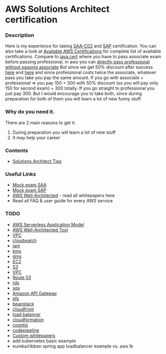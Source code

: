 # AWS Solutions Architect certification


### Description
Here is my experience for taking [SAA-C02](https://aws.amazon.com/certification/certified-solutions-architect-associate) and [SAP](https://aws.amazon.com/certification/certified-solutions-architect-professional) certification.
You can also take a look at [Available AWS Certifications](https://aws.amazon.com/certification) for complete list of available certifications.
Compare to [java cert](https://github.com/dgaydukov/cert-ocpjp11) where you have to pass associate exam before passing professional, in aws you can 
[directly pass professional without passing associate](https://aws.amazon.com/about-aws/whats-new/2018/10/announcing-more-flexibility-for-aws-certification-exams) 
But since we get 50% discount after success [here](https://aws.amazon.com/certification/benefits/) 
and [here](https://aws.amazon.com/about-aws/whats-new/2019/02/new-aws-certification-policies-offer-more-choices-flexibility/) and since professional costs twice the associate, whatever pass you take you pay the same amount.
If you go with associate + professional => you pay 150 + 300 with 50% discount (so you will pay only 150 for second exam) = 300 totally. 
If you go straight to professional you just pay 300. But I would encourage you to take both, since during preparation for both of them you will learn a lot of new funny stuff.


### Why do you need it.
There are 2 main reasons to get it.
1. During preparation you will learn a lot of new stuff
2. It may help your career


### Contents
* [Solutions Architect Tips](https://github.com/dgaydukov/cert-aws-sa/blob/master/files/sa.md)


### Useful Links
* [Mock exam SAA](https://www.whizlabs.com/aws-solutions-architect-associate)
* [Mock exam SAP](https://www.whizlabs.com/aws-solutions-architect-professional)
* [AWS Well-Architected](https://aws.amazon.com/architecture/well-architected/) - read all whitepapers here
* Read all FAQ & user guide for every AWS service


### TODO
* [AWS Serverless Application Model](https://aws.amazon.com/serverless/sam/)
* [AWS Well-Architected Tool](https://aws.amazon.com/well-architected-tool/faqs/)
* [VPC](https://docs.aws.amazon.com/vpc/latest/userguide/what-is-amazon-vpc.html)
* [cloudwatch](https://aws.amazon.com/cloudwatch/faqs/)
* [iam](https://aws.amazon.com/iam/faqs/)
* [kms](https://aws.amazon.com/kms/)
* [dms](https://aws.amazon.com/dms/faqs/)
* [EC2](https://aws.amazon.com/ec2/faqs)
* [S3](https://aws.amazon.com/s3/faqs)
* [VPC](https://aws.amazon.com/vpc/faqs)
* [Route 53](https://aws.amazon.com/route53/faqs)
* [rds](https://aws.amazon.com/rds/faqs)
* [sqs](https://aws.amazon.com/sqs/faqs)
* [Amazon API Gateway](https://aws.amazon.com/api-gateway)
* [efs](https://aws.amazon.com/efs/faq/)
* [beanstack](https://aws.amazon.com/elasticbeanstalk/faqs/)
* [cloudfront](https://aws.amazon.com/cloudfront/faqs/)
* [load balancer](https://aws.amazon.com/elasticloadbalancing/faqs/)
* [cloudformation](https://aws.amazon.com/cloudformation/faqs/)
* [cogntio](https://aws.amazon.com/cognito/faqs/)
* [codepipeline](https://docs.aws.amazon.com/codepipeline/latest/userguide/welcome.html)
* [Custom whitepapers](https://jayendrapatil.com/)
* add kubernetes basic example
* eureka/ribbon spring app loadbalancer example vs. aws lb